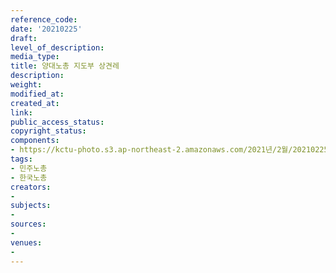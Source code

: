 ```yaml
---
reference_code: 
date: '20210225'
draft: 
level_of_description: 
media_type: 
title: 양대노총 지도부 상견레
description: 
weight: 
modified_at: 
created_at: 
link: 
public_access_status: 
copyright_status: 
components:
- https://kctu-photo.s3.ap-northeast-2.amazonaws.com/2021년/2월/20210225-양대노총+지도부+상견레_민주노총_한국노총/_5D42664.jpg
tags:
- 민주노총
- 한국노총
creators:
- 
subjects:
- 
sources:
- 
venues:
- 
---
```


